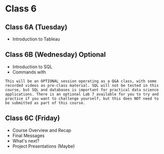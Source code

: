 # Class 6

## Class 6A (Tuesday)

- Introduction to Tableau

## Class 6B (Wednesday) **Optional**

- Introduction to SQL
- Commands with 

```{note}
This will be an OPTIONAL session operating as a Q&A class, with some recorded videos as pre-class material. SQL will not be tested in this course, but SQL and databases is important for practical data science applications. There is an optional Lab 7 available for you to try and practice if you want to challenge yourself, but this does NOT need to be submitted as part of this course. 
```

## Class 6C (Friday)

- Course Overview and Recap
- Final Messages
- What's next?
- Project Presentations (Maybe)